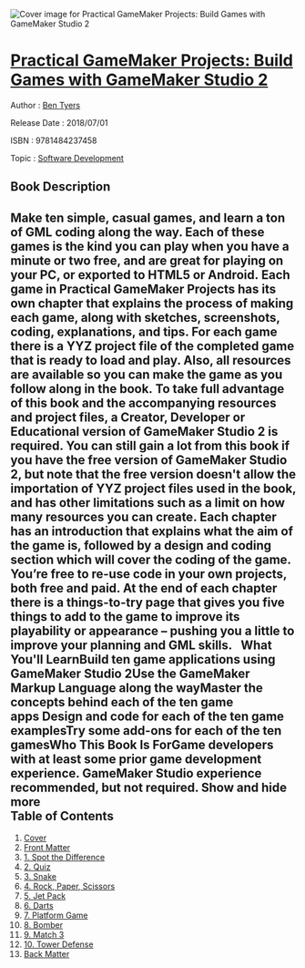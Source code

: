 ![Cover image for Practical GameMaker Projects: Build Games with GameMaker Studio 2](https://imgdetail.ebookreading.net/cover/cover/software_development/EB9781484237458.jpg)

[Practical GameMaker Projects: Build Games with GameMaker Studio 2](https://ebookreading.net/view/book/Practical+GameMaker+Projects%3A+Build+Games+with+GameMaker+Studio+2-EB9781484237458_1.html "Practical GameMaker Projects: Build Games with GameMaker Studio 2")
====================================================================================================================

Author : [Ben Tyers](https://ebookreading.net/search/author/Ben+Tyers)

Release Date : 2018/07/01

ISBN : 9781484237458

Topic : [Software Development](https://ebookreading.net/search/category/software-development)

Book Description
-----------------

 Make ten simple, casual games, and learn a ton of GML coding along the way. Each of these games is the kind you can play when you have a minute or two free, and are great for playing on your PC, or exported to HTML5 or Android. Each game in Practical GameMaker Projects has its own chapter that explains the process of making each game, along with sketches, screenshots, coding, explanations, and tips. For each game there is a YYZ project file of the completed game that is ready to load and play. Also, all resources are available so you can make the game as you follow along in the book. To take full advantage of this book and the accompanying resources and project files, a Creator, Developer or Educational version of GameMaker Studio 2 is required. You can still gain a lot from this book if you have the free version of GameMaker Studio 2, but note that the free version doesn't allow the importation of YYZ project files used in the book, and has other limitations such as a limit on how many resources you can create. Each chapter has an introduction that explains what the aim of the game is, followed by a design and coding section which will cover the coding of the game. You’re free to re-use code in your own projects, both free and paid. At the end of each chapter there is a things-to-try page that gives you five things to add to the game to improve its playability or appearance – pushing you a little to improve your planning and GML skills.   What You'll LearnBuild ten game applications using GameMaker Studio 2Use the GameMaker Markup Language along the wayMaster the concepts behind each of the ten game apps Design and code for each of the ten game examplesTry some add-ons for each of the ten gamesWho This Book Is ForGame developers with at least some prior game development experience. GameMaker Studio experience recommended, but not required.        Show and hide more                
Table of Contents
-----------------

1. [Cover](https://ebookreading.net/view/book/Practical+GameMaker+Projects%3A+Build+Games+with+GameMaker+Studio+2-EB9781484237458_1.html)
1. [Front Matter](https://ebookreading.net/view/book/Practical+GameMaker+Projects%3A+Build+Games+with+GameMaker+Studio+2-EB9781484237458_2.html)
1. [1. Spot the Difference](https://ebookreading.net/view/book/Practical+GameMaker+Projects%3A+Build+Games+with+GameMaker+Studio+2-EB9781484237458_3.html)
1. [2. Quiz](https://ebookreading.net/view/book/Practical+GameMaker+Projects%3A+Build+Games+with+GameMaker+Studio+2-EB9781484237458_4.html)
1. [3. Snake](https://ebookreading.net/view/book/Practical+GameMaker+Projects%3A+Build+Games+with+GameMaker+Studio+2-EB9781484237458_5.html)
1. [4. Rock, Paper, Scissors](https://ebookreading.net/view/book/Practical+GameMaker+Projects%3A+Build+Games+with+GameMaker+Studio+2-EB9781484237458_6.html)
1. [5. Jet Pack](https://ebookreading.net/view/book/Practical+GameMaker+Projects%3A+Build+Games+with+GameMaker+Studio+2-EB9781484237458_7.html)
1. [6. Darts](https://ebookreading.net/view/book/Practical+GameMaker+Projects%3A+Build+Games+with+GameMaker+Studio+2-EB9781484237458_8.html)
1. [7. Platform Game](https://ebookreading.net/view/book/Practical+GameMaker+Projects%3A+Build+Games+with+GameMaker+Studio+2-EB9781484237458_9.html)
1. [8. Bomber](https://ebookreading.net/view/book/Practical+GameMaker+Projects%3A+Build+Games+with+GameMaker+Studio+2-EB9781484237458_10.html)
1. [9. Match 3](https://ebookreading.net/view/book/Practical+GameMaker+Projects%3A+Build+Games+with+GameMaker+Studio+2-EB9781484237458_11.html)
1. [10. Tower Defense](https://ebookreading.net/view/book/Practical+GameMaker+Projects%3A+Build+Games+with+GameMaker+Studio+2-EB9781484237458_12.html)
1. [Back Matter](https://ebookreading.net/view/book/Practical+GameMaker+Projects%3A+Build+Games+with+GameMaker+Studio+2-EB9781484237458_13.html)
